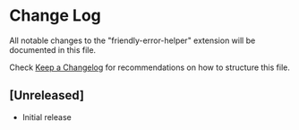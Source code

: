 # Change Log

All notable changes to the "friendly-error-helper" extension will be documented in this file.

Check [Keep a Changelog](http://keepachangelog.com/) for recommendations on how to structure this file.

## [Unreleased]

- Initial release